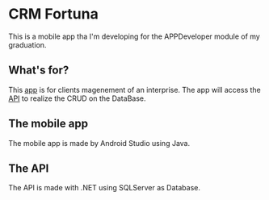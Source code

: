 # CRM Fortuna

<p>
    This is a mobile app tha I'm developing for the APPDeveloper module of my graduation.
</p>

## What's for?

<p>
    This <a href="https://github.com/KevinFGR/CRM_Fortuna/tree/main/mobile/app/src/main">app</a> is for clients magenement of an interprise. The app will access the <a href="https://github.com/KevinFGR/CRM_Fortuna/tree/main/crmfortuna_api">API</a> to realize the CRUD on the DataBase.
</p>


## The mobile app

<p>
    The mobile app is made by Android Studio using Java.
</p>

## The API

<p>
    The API is made with .NET using SQLServer as Database.
</p>